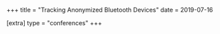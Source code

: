 +++
title = "Tracking Anonymized Bluetooth Devices"
date = 2019-07-16

[extra]
type = "conferences"
+++
